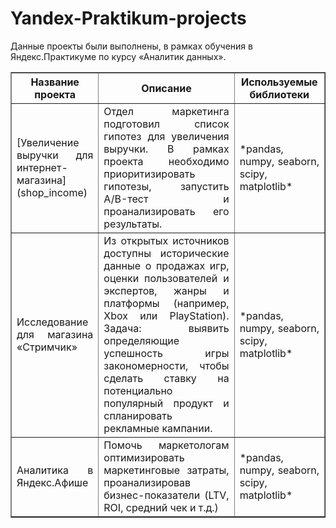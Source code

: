 # Yandex-Praktikum-projects
Данные проекты были выполнены, в рамках обучения в Яндекс.Практикуме по курсу «Аналитик данных». 
<br>
<table border="1" width="100%" cellpadding="5" font-size="9pt" font-family="Arial">
    <tr align="center">
        <th>Название проекта</th>
        <th>Описание</th>
        <th>Используемые библиотеки</th>
    </tr>
    <tr align="justify">
        <td>[Увеличение выручки для интернет-магазина](shop_income)</th>
        <td>Отдел маркетинга подготовил список гипотез для увеличения выручки. В рамках проекта необходимо приоритизировать гипотезы, запустить A/B-тест и проанализировать его результаты.</th>
        <td>*pandas, numpy, seaborn, scipy, matplotlib*</th>
    </tr>
    <tr align="justify">
        <td>Исследование для магазина «Стримчик»</th>
        <td> Из открытых источников доступны исторические данные о продажах игр, оценки пользователей и экспертов, жанры и платформы (например, Xbox или PlayStation). Задача: выявить определяющие успешность игры закономерности, чтобы сделать ставку на потенциально популярный продукт и спланировать рекламные кампании.</th>
        <td>*pandas, numpy, seaborn, scipy, matplotlib*</th>
    </tr>
    <tr align="justify">
        <td>Аналитика в Яндекс.Афише</th>
        <td>Помочь маркетологам оптимизировать маркетинговые затраты, проанализировав бизнес-показатели (LTV, ROI, средний чек и т.д.)</th>
        <td>*pandas, numpy, seaborn, scipy, matplotlib*</th>
    </tr>
        

        
